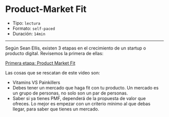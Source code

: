 # Product-Market Fit

* Tipo: `lectura`
* Formato: `self-paced`
* Duración: `14min`

***

Según Sean Ellis, existen 3 etapas en el crecimiento de un startup o producto
digital. Revisemos la primera de ellas:

[Primera etapa: Product Market Fit](https://www.useloom.com/share/80434aa1152c45c29e16e9b0a3669e2e)

Las cosas que se rescatan de este video son:

* Vitamins VS Painkillers
* Debes tener un mercado que haga fit con tu producto. Un mercado es un grupo de
  personas, no solo son un par de personas.
* Saber si ya tienes PMF, dependerá de la propuesta de valor que ofreces. Lo
  mejor es empezar con un criterio mínimo al que debas llegar, para saber que
  tienes un mercado.
